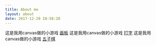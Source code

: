```yaml
---
title: About me
layout: about
date: 2017-12-20 18:58:20
---
```


这是我用canvas做的小游戏 [画板](https://sun142725.github.io/palette/)
这是我用canvas做的小游戏 [打字](https://sun142725.github.io/textgame/)
这是我用canvas做的小游戏 [五子棋](https://sun142725.github.io/gobang/)

